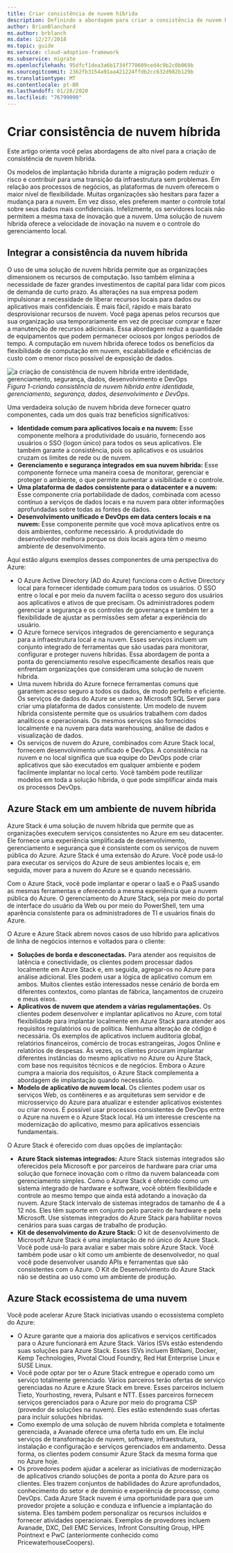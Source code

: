 ```yaml
---
title: Criar consistência de nuvem híbrida
description: Definindo a abordagem para criar a consistência de nuvem híbrida.
author: BrianBlanchard
ms.author: brblanch
ms.date: 12/27/2018
ms.topic: guide
ms.service: cloud-adoption-framework
ms.subservice: migrate
ms.openlocfilehash: 95dfcf1dea3a6b1734f770609ced4c9b2c0b069b
ms.sourcegitcommit: 2362fb3154a91aa421224ffdb2cc632d982b129b
ms.translationtype: MT
ms.contentlocale: pt-BR
ms.lasthandoff: 01/28/2020
ms.locfileid: "76799090"
---
```

# <a name="create-hybrid-cloud-consistency"></a>Criar consistência de nuvem híbrida

Este artigo orienta você pelas abordagens de alto nível para a criação de consistência de nuvem híbrida.

Os modelos de implantação híbrida durante a migração podem reduzir o risco e contribuir para uma transição da infraestrutura sem problemas. Em relação aos processos de negócios, as plataformas de nuvem oferecem o maior nível de flexibilidade. Muitas organizações são hesitars para fazer a mudança para a nuvem. Em vez disso, eles preferem manter o controle total sobre seus dados mais confidenciais. Infelizmente, os servidores locais não permitem a mesma taxa de inovação que a nuvem. Uma solução de nuvem híbrida oferece a velocidade de inovação na nuvem e o controle do gerenciamento local.

## <a name="integrate-hybrid-cloud-consistency"></a>Integrar a consistência da nuvem híbrida

O uso de uma solução de nuvem híbrida permite que as organizações dimensionem os recursos de computação. Isso também elimina a necessidade de fazer grandes investimentos de capital para lidar com picos de demanda de curto prazo. As alterações na sua empresa podem impulsionar a necessidade de liberar recursos locais para dados ou aplicativos mais confidenciais. É mais fácil, rápido e mais barato desprovisionar recursos de nuvem. Você paga apenas pelos recursos que sua organização usa temporariamente em vez de precisar comprar e fazer a manutenção de recursos adicionais. Essa abordagem reduz a quantidade de equipamentos que podem permanecer ociosos por longos períodos de tempo. A computação em nuvem híbrida oferece todos os benefícios da flexibilidade de computação em nuvem, escalabilidade e eficiências de custo com o menor risco possível de exposição de dados.

![a criação de consistência de nuvem híbrida entre identidade, gerenciamento, segurança, dados, desenvolvimento e DevOps](../../_images/hybrid-consistency.png)
*Figura 1-criando consistência de nuvem híbrida entre identidade, gerenciamento, segurança, dados, desenvolvimento e DevOps.*

Uma verdadeira solução de nuvem híbrida deve fornecer quatro componentes, cada um dos quais traz benefícios significativos:

- **Identidade comum para aplicativos locais e na nuvem:** Esse componente melhora a produtividade do usuário, fornecendo aos usuários o SSO (logon único) para todos os seus aplicativos. Ele também garante a consistência, pois os aplicativos e os usuários cruzam os limites de rede ou de nuvem.
- **Gerenciamento e segurança integrados em sua nuvem híbrida:** Esse componente fornece uma maneira coesa de monitorar, gerenciar e proteger o ambiente, o que permite aumentar a visibilidade e o controle.
- **Uma plataforma de dados consistente para o datacenter e a nuvem:** Esse componente cria portabilidade de dados, combinada com acesso contínuo a serviços de dados locais e na nuvem para obter informações aprofundadas sobre todas as fontes de dados.
- **Desenvolvimento unificado e DevOps em data centers locais e na nuvem:** Esse componente permite que você mova aplicativos entre os dois ambientes, conforme necessário. A produtividade do desenvolvedor melhora porque os dois locais agora têm o mesmo ambiente de desenvolvimento.

Aqui estão alguns exemplos desses componentes de uma perspectiva do Azure:

- O Azure Active Directory (AD do Azure) funciona com o Active Directory local para fornecer identidade comum para todos os usuários. O SSO entre o local e por meio da nuvem facilita o acesso seguro dos usuários aos aplicativos e ativos de que precisam. Os administradores podem gerenciar a segurança e os controles de governança e também ter a flexibilidade de ajustar as permissões sem afetar a experiência do usuário.
- O Azure fornece serviços integrados de gerenciamento e segurança para a infraestrutura local e na nuvem. Esses serviços incluem um conjunto integrado de ferramentas que são usadas para monitorar, configurar e proteger nuvens híbridas. Essa abordagem de ponta a ponta do gerenciamento resolve especificamente desafios reais que enfrentam organizações que consideram uma solução de nuvem híbrida.
- Uma nuvem híbrida do Azure fornece ferramentas comuns que garantem acesso seguro a todos os dados, de modo perfeito e eficiente. Os serviços de dados do Azure se unem ao Microsoft SQL Server para criar uma plataforma de dados consistente. Um modelo de nuvem híbrida consistente permite que os usuários trabalhem com dados analíticos e operacionais. Os mesmos serviços são fornecidos localmente e na nuvem para data warehousing, análise de dados e visualização de dados.
- Os serviços de nuvem do Azure, combinados com Azure Stack local, fornecem desenvolvimento unificado e DevOps. A consistência na nuvem e no local significa que sua equipe do DevOps pode criar aplicativos que são executados em qualquer ambiente e podem facilmente implantar no local certo. Você também pode reutilizar modelos em toda a solução híbrida, o que pode simplificar ainda mais os processos DevOps.

## <a name="azure-stack-in-a-hybrid-cloud-environment"></a>Azure Stack em um ambiente de nuvem híbrida

Azure Stack é uma solução de nuvem híbrida que permite que as organizações executem serviços consistentes no Azure em seu datacenter. Ele fornece uma experiência simplificada de desenvolvimento, gerenciamento e segurança que é consistente com os serviços de nuvem pública do Azure. Azure Stack é uma extensão do Azure. Você pode usá-lo para executar os serviços do Azure de seus ambientes locais e, em seguida, mover para a nuvem do Azure se e quando necessário.

Com o Azure Stack, você pode implantar e operar o IaaS e o PaaS usando as mesmas ferramentas e oferecendo a mesma experiência que a nuvem pública do Azure. O gerenciamento do Azure Stack, seja por meio do portal de interface do usuário da Web ou por meio do PowerShell, tem uma aparência consistente para os administradores de TI e usuários finais do Azure.

O Azure e Azure Stack abrem novos casos de uso híbrido para aplicativos de linha de negócios internos e voltados para o cliente:

- **Soluções de borda e desconectadas.** Para atender aos requisitos de latência e conectividade, os clientes podem processar dados localmente em Azure Stack e, em seguida, agregar-os no Azure para análise adicional. Eles podem usar a lógica de aplicativo comum em ambos. Muitos clientes estão interessados nesse cenário de borda em diferentes contextos, como plantas de fábrica, lançamentos de cruzeiro e meus eixos.
- **Aplicativos de nuvem que atendem a várias regulamentações.** Os clientes podem desenvolver e implantar aplicativos no Azure, com total flexibilidade para implantar localmente em Azure Stack para atender aos requisitos regulatórios ou de política. Nenhuma alteração de código é necessária. Os exemplos de aplicativos incluem auditoria global, relatórios financeiros, comércio de trocas estrangeiras, Jogos Online e relatórios de despesas. Às vezes, os clientes procuram implantar diferentes instâncias do mesmo aplicativo no Azure ou Azure Stack, com base nos requisitos técnicos e de negócios. Embora o Azure cumpra a maioria dos requisitos, o Azure Stack complementa a abordagem de implantação quando necessário.
- **Modelo de aplicativo de nuvem local.** Os clientes podem usar os serviços Web, os contêineres e as arquiteturas sem servidor e de microsserviço do Azure para atualizar e estender aplicativos existentes ou criar novos. É possível usar processos consistentes de DevOps entre o Azure na nuvem e o Azure Stack local. Há um interesse crescente na modernização do aplicativo, mesmo para aplicativos essenciais fundamentais.

O Azure Stack é oferecido com duas opções de implantação:

- **Azure Stack sistemas integrados:** Azure Stack sistemas integrados são oferecidos pela Microsoft e por parceiros de hardware para criar uma solução que fornece inovação com o ritmo da nuvem balanceada com gerenciamento simples. Como o Azure Stack é oferecido como um sistema integrado de hardware e software, você obtém flexibilidade e controle ao mesmo tempo que ainda está adotando a inovação da nuvem. Azure Stack intervalo de sistemas integrados de tamanho de 4 a 12 nós. Eles têm suporte em conjunto pelo parceiro de hardware e pela Microsoft. Use sistemas integrados do Azure Stack para habilitar novos cenários para suas cargas de trabalho de produção.
- **Kit de desenvolvimento do Azure Stack:** O kit de desenvolvimento de Microsoft Azure Stack é uma implantação de nó único do Azure Stack. Você pode usá-lo para avaliar e saber mais sobre Azure Stack. Você também pode usar o kit como um ambiente de desenvolvedor, no qual você pode desenvolver usando APIs e ferramentas que são consistentes com o Azure. O Kit de Desenvolvimento do Azure Stack não se destina ao uso como um ambiente de produção.

## <a name="azure-stack-one-cloud-ecosystem"></a>Azure Stack ecossistema de uma nuvem

Você pode acelerar Azure Stack iniciativas usando o ecossistema completo do Azure:

- O Azure garante que a maioria dos aplicativos e serviços certificados para o Azure funcionará em Azure Stack. Vários ISVs estão estendendo suas soluções para Azure Stack. Esses ISVs incluem BitNami, Docker, Kemp Technologies, Pivotal Cloud Foundry, Red Hat Enterprise Linux e SUSE Linux.
- Você pode optar por ter o Azure Stack entregue e operado como um serviço totalmente gerenciado. Vários parceiros terão ofertas de serviço gerenciadas no Azure e Azure Stack em breve. Esses parceiros incluem Tieto, Yourhosting, revera, Pulsant e NTT. Esses parceiros fornecem serviços gerenciados para o Azure por meio do programa CSP (provedor de soluções na nuvem). Eles estão estendendo suas ofertas para incluir soluções híbridas.
- Como exemplo de uma solução de nuvem híbrida completa e totalmente gerenciada, a Avanade oferece uma oferta tudo em um. Ele inclui serviços de transformação de nuvem, software, infraestrutura, instalação e configuração e serviços gerenciados em andamento. Dessa forma, os clientes podem consumir Azure Stack da mesma forma que no Azure hoje.
- Os provedores podem ajudar a acelerar as iniciativas de modernização de aplicativos criando soluções de ponta a ponta do Azure para os clientes. Eles trazem conjuntos de habilidades do Azure aprofundados, conhecimento do setor e de domínio e experiência de processo, como DevOps. Cada Azure Stack nuvem é uma oportunidade para que um provedor projete a solução e conduza e influencie a implantação do sistema. Eles também podem personalizar os recursos incluídos e fornecer atividades operacionais. Exemplos de provedores incluem Avanade, DXC, Dell EMC Services, Infront Consulting Group, HPE Pointnext e PwC (anteriormente conhecido como PricewaterhouseCoopers).
